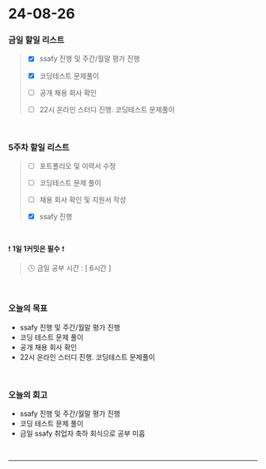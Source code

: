 # 24-08-26
### 금일 할일 리스트
> - [x]  ssafy 진행 및 주간/월말 평가 진행
>
> - [x]  코딩테스트 문제풀이
>
> - [ ]  공개 채용 회사 확인
>
> - [ ]  22시 온라인 스터디 진행. 코딩테스트 문제풀이

<br/>

### 5주차 할일 리스트  
> - [ ]  포트폴리오 및 이력서 수정
>
> - [ ]  코딩테스트 문제 풀이
>
> - [ ]  채용 회사 확인 및 지원서 작성
>
> - [x]  ssafy 진행

<br/>

❗ **1일 1커밋은 필수** ❗
> 🕒 금일 공부 시간 : [ 6시간 ]

<br/>

### 오늘의 목표
- ssafy 진행 및 주간/월말 평가 진행
- 코딩 테스트 문제 풀이
- 공개 채용 회사 확인
- 22시 온라인 스터디 진행. 코딩테스트 문제풀이

<br>

### 오늘의 회고
- ssafy 진행 및 주간/월말 평가 진행
- 코딩 테스트 문제 풀이
- 금일 ssafy 취업자 축하 회식으로 공부 미흡



<br/>

------------  

